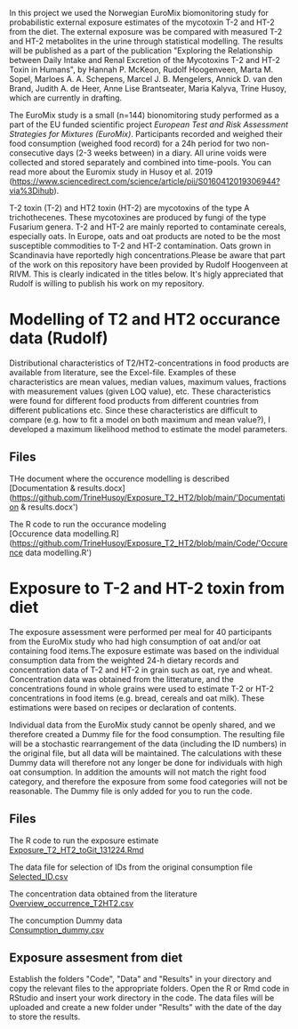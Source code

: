 In this project we used the Norwegian EuroMix biomonitoring study for probabilistic external exposure estimates of the mycotoxin T-2 and HT-2 from the diet. The external exposure was be compared with measured T-2 and HT-2 metabolites in the urine through statistical modelling. The results will be published as a part of the publication "Exploring the Relationship between Daily Intake and Renal Excretion of the Mycotoxins T-2 and HT-2 Toxin in Humans", by Hannah P. McKeon, Rudolf Hoogenveen, Marta M. Sopel, Marloes A. A. Schepens, Marcel J. B. Mengelers, Annick D. van den Brand, Judith A. de Heer, Anne Lise Brantseater, Maria Kalyva, Trine Husoy,   which are currently in drafting.

The EuroMix study is a small (n=144) bionomitoring study performed as a part of the EU funded scientific project *European Test and Risk Assessment Strategies for Mixtures (EuroMix)*. Participants recorded and weighed their food consumption (weighed food record) for a 24h period for two non-consecutive days (2-3 weeks between) in a diary. All urine voids were collected and stored separately and combined into time-pools. You can read more about the Euromix study in Husoy et al. 2019 (https://www.sciencedirect.com/science/article/pii/S0160412019306944?via%3Dihub). 

T-2 toxin (T-2) and HT2 toxin (HT-2) are mycotoxins of the type A trichothecenes. These mycotoxines are produced by fungi of the type Fusarium genera. T-2 and HT-2 are mainly reported to contaminate cereals, especially oats. In Europe, oats and oat products are noted to be the most susceptible commodities to T-2 and HT-2 contamination. Oats grown in Scandinavia have reportedly high concentrations.Please be aware that part of the work on this repository have been provided by Rudolf Hoogenveen at RIVM. This is clearly indicated in the titles below. It's higly appreciated that Rudolf is willing to publish his work on my repository.


# Modelling of T2 and HT2 occurance data (Rudolf)

Distributional characteristics of T2/HT2-concentrations in food products are available from literature, see the Excel-file. Examples of these characteristics are mean values, median values, maximum values, fractions with measurement values (given LOQ value), etc. These characteristics were found for different food products from different countries from different publications etc. Since these characteristics are difficult to compare (e.g. how to fit a model on both maximum and mean value?), I developed a maximum likelihood method to estimate the model parameters.

## Files

THe document where the occurence modelling is described  
[Documentation & results.docx](https://github.com/TrineHusoy/Exposure_T2_HT2/blob/main/'Documentation & results.docx')

The R code to run the occurance modeling  
[Occurence data modelling.R](https://github.com/TrineHusoy/Exposure_T2_HT2/blob/main/Code/'Occurence data modelling.R')

# Exposure to T-2 and HT-2 toxin from diet


The exposure assessment were performed per meal for 40 participants from the EuroMix study who had high consumption of oat and/or oat containing food items.The exposure estimate was based on the individual consumption data from the weighted 24-h dietary records and concentration data of T-2 and HT-2 in grain such as oat, rye and wheat. Concentration data was obtained from the litterature, and the concentrations found in whole grains were used to estimate T-2 or HT-2 concentrations in food items (e.g. bread, cereals and oat milk). These estimations were based on recipes or declaration of contents.

Individual data from the EuroMix study cannot be openly shared, and we therefore created a Dummy file for the food consumption. The resulting file will be a stochastic rearrangement of the data (including the ID numbers) in the original file, but all data will be maintained. The calculations with these Dummy data will therefore not any longer be done for individuals with high oat consumption. In addition the amounts will not match the right food category, and therefore the exposure from some food categories will not be reasonable. The Dummy file is only added for you to run the code.

## Files
The R code to run the exposure estimate  
[Exposure_T2_HT2_toGit_131224.Rmd](https://github.com/TrineHusoy/Exposure_T2_HT2/blob/main/Code/Exposure_T2_HT2_toGit_131224.Rmd)

The data file for selection of IDs from the original consumption file  
[Selected_ID.csv](https://github.com/TrineHusoy/Exposure_T2_HT2/blob/main/Data/Selected_ID.csv)

The concentration data obtained from the literature  
[Overview_occurrence_T2HT2.csv](https://github.com/TrineHusoy/Exposure_T2_HT2/blob/main/Data/Overview_occurrence_T2HT2_131224.csv)

The concumption Dummy data  
[Consumption_dummy.csv](https://github.com/TrineHusoy/Exposure_T2_HT2/blob/main/Data/Consumption_dummy.csv)

## Exposure assesment from diet
Establish the folders "Code", "Data" and "Results" in your directory and copy the relevant files to the appropriate folders. Open the R or Rmd code in RStudio and insert your work directory in the code. The data files will be uploaded and create a new folder under "Results" with the date of the day to store the results. 

